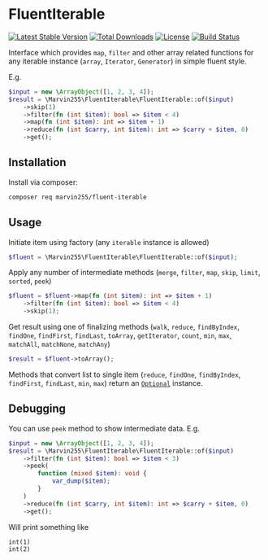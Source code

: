 # FluentIterable

[![Latest Stable Version](https://poser.pugx.org/marvin255/fluent-iterable/v/stable.png)](https://packagist.org/packages/marvin255/fluent-iterable)
[![Total Downloads](https://poser.pugx.org/marvin255/fluent-iterable/downloads.png)](https://packagist.org/packages/marvin255/fluent-iterable)
[![License](https://poser.pugx.org/marvin255/fluent-iterable/license.svg)](https://packagist.org/packages/marvin255/fluent-iterable)
[![Build Status](https://github.com/marvin255/fluent-iterable/workflows/marvin255_fluent_iterable/badge.svg)](https://github.com/marvin255/fluent-iterable/actions?query=workflow%3A%22marvin255_fluent_iterable%22)

Interface which provides `map`, `filter` and other array related functions for any iterable instance (`array`, `Iterator`, `Generator`) in simple fluent style.

E.g.

```php
$input = new \ArrayObject([1, 2, 3, 4]);
$result = \Marvin255\FluentIterable\FluentIterable::of($input)
    ->skip(1)
    ->filter(fn (int $item): bool => $item < 4)
    ->map(fn (int $item): int => $item + 1)
    ->reduce(fn (int $carry, int $item): int => $carry + $item, 0)
    ->get();
``` 



## Installation

Install via composer:

```bash
composer req marvin255/fluent-iterable
```



## Usage

Initiate item using factory (any `iterable` instance is allowed)

```php
$fluent = \Marvin255\FluentIterable\FluentIterable::of($input);
```

Apply any number of intermediate methods (`merge`, `filter`, `map`, `skip`, `limit`, `sorted`, `peek`)

```php
$fluent = $fluent->map(fn (int $item): int => $item + 1)
    ->filter(fn (int $item): bool => $item < 4)
    ->skip(1);
```

Get result using one of finalizing methods (`walk`, `reduce`, `findByIndex`, `findOne`, `findFirst`, `findLast`, `toArray`, `getIterator`, `count`, `min`, `max`, `matchAll`, `matchNone`, `matchAny`)

```php
$result = $fluent->toArray();
```

Methods that convert list to single item (`reduce`, `findOne`, `findByIndex`, `findFirst`, `findLast`, `min`, `max`) return an [`Optional`](https://github.com/marvin255/optional) instance.



## Debugging

You can use `peek` method to show intermediate data. E.g. 

```php
$input = new \ArrayObject([1, 2, 3, 4]);
$result = \Marvin255\FluentIterable\FluentIterable::of($input)
    ->filter(fn (int $item): bool => $item < 3)
    ->peek(
        function (mixed $item): void {
            var_dump($item);
        }
    )
    ->reduce(fn (int $carry, int $item): int => $carry + $item, 0)
    ->get();
```

Will print something like

```
int(1)
int(2)
```